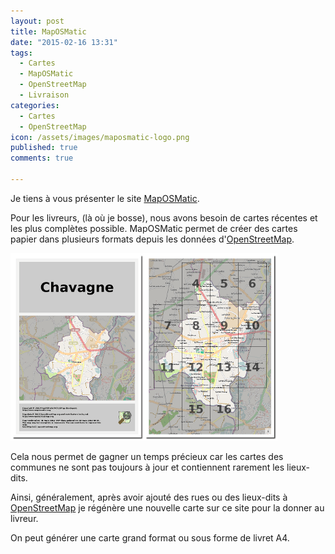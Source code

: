 ```yaml
---
layout: post
title: MapOSMatic
date: "2015-02-16 13:31"
tags:
  - Cartes
  - MapOSMatic
  - OpenStreetMap
  - Livraison
categories:
  - Cartes
  - OpenStreetMap
icon: /assets/images/maposmatic-logo.png
published: true
comments: true

---
```


Je tiens à vous présenter le site [MapOSMatic](http://maposmatic.org).

Pour les livreurs, (là où je bosse), nous avons besoin de cartes récentes et les
plus complètes possible.
MapOSMatic permet de créer des cartes papier dans plusieurs formats depuis les données
 d'[OpenStreetMap][2d697c51].


<!--more-->

![MapOSMatic sample](/assets/images/maposmatic-logo.png)


Cela nous permet de gagner un temps précieux car les cartes des communes ne sont pas toujours
à jour et contiennent rarement les lieux-dits.

Ainsi, généralement, après avoir ajouté des rues ou des lieux-dits à [OpenStreetMap][2d697c51]
je régénère une nouvelle carte sur ce site pour la donner au livreur.

On peut générer une carte grand format ou sous forme de livret A4.

[2d697c51]: /tags.html#OpenStreetMap-ref "OpenStreetMap"

